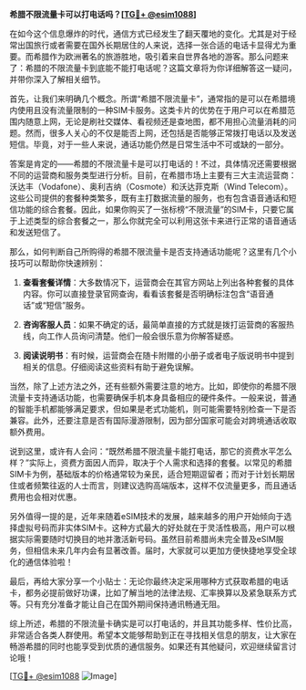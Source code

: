 **希腊不限流量卡可以打电话吗？[[TG💪+ @esim1088](https://t.me/s/esim1088)]**

在如今这个信息爆炸的时代，通信方式已经发生了翻天覆地的变化。尤其是对于经常出国旅行或者需要在国外长期居住的人来说，选择一张合适的电话卡显得尤为重要。而希腊作为欧洲著名的旅游胜地，吸引着来自世界各地的游客。那么问题来了：希腊的不限流量卡到底能不能打电话呢？这篇文章将为你详细解答这一疑问，并带你深入了解相关细节。

首先，让我们来明确几个概念。所谓“希腊不限流量卡”，通常指的是可以在希腊境内使用且没有流量限制的一种SIM卡服务。这类卡片的优势在于用户可以在希腊范围内随意上网，无论是刷社交媒体、看视频还是查地图，都不用担心流量消耗的问题。然而，很多人关心的不仅是能否上网，还包括是否能够正常拨打电话以及发送短信。毕竟，对于一些人来说，通话功能仍然是日常生活中不可或缺的一部分。

答案是肯定的——希腊的不限流量卡是可以打电话的！不过，具体情况还需要根据不同的运营商和服务类型进行分析。目前，在希腊市场上主要有三大主流运营商：沃达丰（Vodafone）、奥利吉纳（Cosmote）和沃达菲克斯（Wind Telecom）。这些公司提供的套餐种类繁多，既有主打数据流量的服务，也有包含语音通话和短信功能的综合套餐。因此，如果你购买了一张标榜“不限流量”的SIM卡，只要它属于上述类型的综合套餐之一，那么你就完全可以利用这张卡来进行正常的语音通话和发送短信了。

那么，如何判断自己所购得的希腊不限流量卡是否支持通话功能呢？这里有几个小技巧可以帮助你快速辨别：

1. **查看套餐详情**：大多数情况下，运营商会在其官方网站上列出各种套餐的具体内容。你可以直接登录官网查询，看看该套餐是否明确标注包含“语音通话”或“短信”服务。
   
2. **咨询客服人员**：如果不确定的话，最简单直接的方式就是拨打运营商的客服热线，向工作人员询问清楚。他们一般会很乐意为你解答疑惑。
   
3. **阅读说明书**：有时候，运营商会在随卡附赠的小册子或者电子版说明书中提到相关的信息。仔细阅读这些资料有助于避免误解。

当然，除了上述方法之外，还有些额外需要注意的地方。比如，即使你的希腊不限流量卡支持通话功能，也需要确保手机本身具备相应的硬件条件。一般来说，普通的智能手机都能够满足要求，但如果是老式功能机，则可能需要特别检查一下是否兼容。此外，还要注意是否有国际漫游限制，因为部分国家可能会对跨境通话收取额外费用。

说到这里，或许有人会问：“既然希腊不限流量卡能打电话，那它的资费水平怎么样？”实际上，资费方面因人而异，取决于个人需求和选择的套餐。以常见的希腊SIM卡为例，基础版本的价格通常较为亲民，适合短期逗留者；而对于计划长期居住或者频繁往返的人士而言，则建议选购高端版本，这样不仅流量更多，而且通话费用也会相对优惠。

另外值得一提的是，近年来随着eSIM技术的发展，越来越多的用户开始倾向于选择虚拟号码而非实体SIM卡。这种方式最大的好处就在于灵活性极高，用户可以根据实际需要随时切换目的地并激活新号码。虽然目前希腊尚未完全普及eSIM服务，但相信未来几年内会有显著改善。届时，大家就可以更加方便快捷地享受全球化的通信体验啦！

最后，再给大家分享一个小贴士：无论你最终决定采用哪种方式获取希腊的电话卡，都务必提前做好功课，比如了解当地的法律法规、汇率换算以及紧急联系方式等。只有充分准备才能让自己在国外期间保持通讯畅通无阻。

综上所述，希腊的不限流量卡确实是可以打电话的，并且其功能多样、性价比高，非常适合各类人群使用。希望本文能够帮助到正在寻找相关信息的朋友，让大家在畅游希腊的同时也能享受到优质的通信服务。如果还有其他疑问，欢迎继续留言讨论哦！

[[TG💪+ @esim1088](https://t.me/s/esim1088) ![Image](https://i.postimg.cc/4NQfJmqS/Snipaste-2025-05-13-00-14-12.png)]